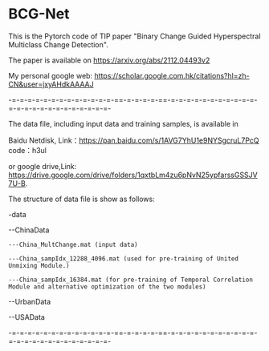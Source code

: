 # BCG-Net
This is the Pytorch code of TIP paper "Binary Change Guided Hyperspectral Multiclass Change Detection".

The paper is available on https://arxiv.org/abs/2112.04493v2

My personal google web: https://scholar.google.com.hk/citations?hl=zh-CN&user=jxyAHdkAAAAJ

-=-=-=-=-=-=-=-=-=-=-=-=-=-==-=-=-=-=-==-=-=-=-=-=-=-=-=-=-=-=-=-=-=-=-=-=-=-=-=-=-=-=-=- 

The data file, including input data and training samples, is available in 

Baidu Netdisk, Link：https://pan.baidu.com/s/1AVG7YhU1e9NYSgcruL7PcQ 
code：h3ul

or google drive,Link: https://drive.google.com/drive/folders/1qxtbLm4zu6pNvN25ypfarssGSSJV7U-B.

The structure of data file is show as follows:

-data

  --ChinaData
  
    ---China_MultChange.mat (input data)
    
    ---China_sampIdx_12288_4096.mat (used for pre-training of United Unmixing Module.)
    
    ---China_sampIdx_16384.mat (for pre-training of Temporal Correlation Module and alternative optimization of the two modules)
    
  --UrbanData
  
  --USAData
  
  -=-=-=-=-=-=-=-=-=-=-=-=-=-==-=-=-=-=-==-=-=-=-=-=-=-=-=-=-=-=-=-=-=-=-=-=-=-=-=-=-=-=-=-

  [Usage]: maincode.py
  
  
